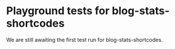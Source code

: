 # Playground tests for blog-stats-shortcodes
We are still awaiting the first test run for blog-stats-shortcodes.
